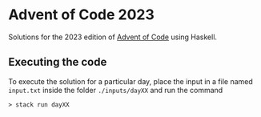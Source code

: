 # Advent of Code 2023

Solutions for the 2023 edition of [Advent of Code](https://adventofcode.com/) using Haskell.

## Executing the code

To execute the solution for a particular day, place the input in a file named `input.txt` inside the folder `./inputs/dayXX` and run the command

```
> stack run dayXX
```
